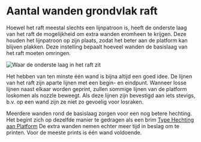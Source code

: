 Aantal wanden grondvlak raft
====
Hoewel het raft meestal slechts een lijnpatroon is, heeft de onderste laag van het raft de mogelijkheid om extra wanden eromheen te krijgen. Deze houden het lijnpatroon op zijn plaats, zodat het beter aan de platform kan blijven plakken. Deze instelling bepaalt hoeveel wanden de basislaag van het raft moeten omringen.

![Waar de onderste laag in het raft zit](../../../articles/images/raft_dimensions_simplified.svg)

Het hebben van ten minste één wand is bijna altijd een goed idee. De lijnen van het raft zijn aparte lijnen met een begin- en eindpunt. Wanneer losse lijnen naast elkaar worden geprint, zullen sommige lijnen van de platform loskomen als nozzle beweegt. Als deze lijnen zijn bevestigd aan iets stevigs, b.v. op een wand zijn ze niet zo gevoelig voor losraken.

Meerdere wanden rond de basislaag zorgen voor een nog betere hechting. Het begint zich op dezelfde manier te gedragen als een brim [Type Hechting aan Platform](../platform_adhesion/adhesion_type.md) De extra wanden nemen echter meer tijd in beslag om te printen. Voor de meeste prints is één wand voldoende.